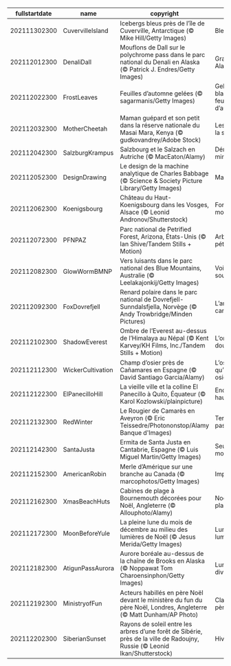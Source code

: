 |fullstartdate|name|copyright|title|image|
|--|--|--|--|--|
202111302300|CuvervilleIsland|Icebergs bleus près de l’île de Cuverville, Antarctique (© Mike Hill/Getty Images)|Bleu Iceberg|![](/fr-FR/2021/12/202111302300CuvervilleIsland.jpg)|
202112012300|DenaliDall|Mouflons de Dall sur le polychrome pass dans le parc national du Denali en Alaska (© Patrick J. Endres/Getty Images)|Grandiose Alaska|![](/fr-FR/2021/12/202112012300DenaliDall.jpg)|
202112022300|FrostLeaves|Feuilles d’automne gelées (© sagarmanis/Getty Images)|Gelée blanche et feuilles d’automne|![](/fr-FR/2021/12/202112022300FrostLeaves.jpg)|
202112032300|MotherCheetah|Maman guépard et son petit dans la réserve nationale du Masai Mara, Kenya (© gudkovandrey/Adobe Stock)|Les félins de la savane|![](/fr-FR/2021/12/202112032300MotherCheetah.jpg)|
202112042300|SalzburgKrampus|Salzbourg et le Salzach en Autriche (© MacEaton/Alamy)|Démon de minuit|![](/fr-FR/2021/12/202112042300SalzburgKrampus.jpg)|
202112052300|DesignDrawing|Le design de la machine analytique de Charles Babbage (© Science & Society Picture Library/Getty Images)|Math moi ça|![](/fr-FR/2021/12/202112052300DesignDrawing.jpg)|
202112062300|Koenigsbourg|Château du Haut-Koenigsbourg dans les Vosges, Alsace (© Leonid Andronov/Shutterstock)|Forteresse de montagne|![](/fr-FR/2021/12/202112062300Koenigsbourg.jpg)|
202112072300|PFNPAZ|Parc national de Petrified Forest, Arizona, États-Unis  (© Ian Shive/Tandem Stills + Motion)|Arbres pétrifiés|![](/fr-FR/2021/12/202112072300PFNPAZ.jpg)|
202112082300|GlowWormBMNP|Vers luisants dans le parc national des Blue Mountains, Australie (© Leelakajonkij/Getty Images)|Voie lactée souterraine|![](/fr-FR/2021/12/202112082300GlowWormBMNP.jpg)|
202112092300|FoxDovrefjell|Renard polaire dans le parc national de Dovrefjell-Sunndalsfjella, Norvège (© Andy Trowbridge/Minden Pictures)|L’art du camouflage|![](/fr-FR/2021/12/202112092300FoxDovrefjell.jpg)|
202112102300|ShadowEverest|Ombre de l’Everest au-dessus de l’Himalaya au Népal (© Kent Karvey/KH Films, Inc./Tandem Stills + Motion)|L’ombre d’un doute|![](/fr-FR/2021/12/202112102300ShadowEverest.jpg)|
202112112300|WickerCultivation|Champ d’osier près de Cañamares en Espagne (© David Santiago Garcia/Alamy)|L’osier avant qu’il ne soit osier|![](/fr-FR/2021/12/202112112300WickerCultivation.jpg)|
202112122300|ElPanecilloHill|La vieille ville et la colline El Panecillo à Quito, Équateur (© Karol Kozlowski/plainpicture)|Encore plus haut|![](/fr-FR/2021/12/202112122300ElPanecilloHill.jpg)|
202112132300|RedWinter|Le Rougier de Camarès en Aveyron (© Eric Teissedre/Photononstop/Alamy Banque d'Images)|Terre de passion|![](/fr-FR/2021/12/202112132300RedWinter.jpg)|
202112142300|SantaJusta|Ermita de Santa Justa en Cantabrie, Espagne (© Luis Miguel Martin/Getty Images)|Seul au monde|![](/fr-FR/2021/12/202112142300SantaJusta.jpg)|
202112152300|AmericanRobin|Merle d’Amérique sur une branche au Canada (© marcophotos/Getty Images)|Imperturbable|![](/fr-FR/2021/12/202112152300AmericanRobin.jpg)|
202112162300|XmasBeachHuts|Cabines de plage à Bournemouth décorées pour Noël, Angleterre (© Allouphoto/Alamy)|Noël à la plage !|![](/fr-FR/2021/12/202112162300XmasBeachHuts.jpg)|
202112172300|MoonBeforeYule|La pleine lune du mois de décembre au milieu des lumières de Noël (© Jesus Merida/Getty Images)|Lune et lumières|![](/fr-FR/2021/12/202112172300MoonBeforeYule.jpg)|
202112182300|AtigunPassAurora|Aurore boréale au-dessus de la chaîne de Brooks en Alaska (© Noppawat Tom Charoensinphon/Getty Images)|Lumière divine|![](/fr-FR/2021/12/202112182300AtigunPassAurora.jpg)|
202112192300|MinistryofFun|Acteurs habillés en père Noël devant le ministère du fun du père Noël, Londres, Angleterre (© Matt Dunham/AP Photo)|Classe de pères Noël|![](/fr-FR/2021/12/202112192300MinistryofFun.jpg)|
202112202300|SiberianSunset|Rayons de soleil entre les arbres d’une forêt de Sibérie, près de la ville de Radoujny, Russie (© Leonid Ikan/Shutterstock)|Hiver sibérien|![](/fr-FR/2021/12/202112202300SiberianSunset.jpg)|
